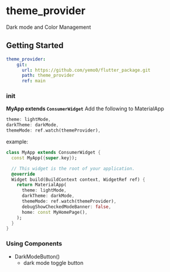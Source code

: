 # theme_provider
Dark mode and Color Management

## Getting Started 
```yaml
theme_provider:
    git: 
      url: https://github.com/yemo0/flutter_package.git
      path: theme_provider
      ref: main
```

### init
**MyApp extends `ConsumerWidget`**
Add the following to MaterialApp
```dart
theme: lightMode,
darkTheme: darkMode,
themeMode: ref.watch(themeProvider),
```
example: 
```dart
class MyApp extends ConsumerWidget {
  const MyApp({super.key});

  // This widget is the root of your application.
  @override
  Widget build(BuildContext context, WidgetRef ref) {
    return MaterialApp(
      theme: lightMode,
      darkTheme: darkMode,
      themeMode: ref.watch(themeProvider),
      debugShowCheckedModeBanner: false,
      home: const MyHomePage(),
    );
  }
}
```

### Using Components
- DarkModeButton()
  - dark mode toggle button